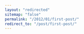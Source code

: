 ```yaml
---
layout: "redirected"
sitemap: "false"
permalink: "/2012/01/first-post/"
redirect_to: "/post/first-post/"
---
```




